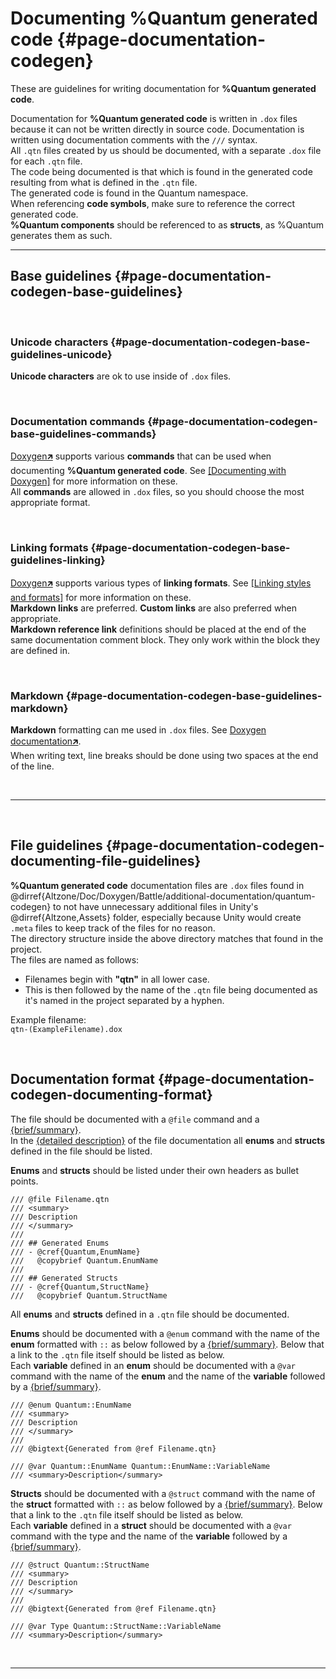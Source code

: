 # Documenting %Quantum generated code {#page-documentation-codegen}
These are guidelines for writing documentation for **%Quantum generated code**.  

Documentation for **%Quantum generated code** is written in `.dox` files because it can not be written directly in source code. Documentation is written using documentation comments with the `///` syntax.  
All `.qtn` files created by us should be documented, with a separate `.dox` file for each `.qtn` file.  
The code being documented is that which is found in the generated code resulting from what is defined in the `.qtn` file.  
The generated code is found in the Quantum namespace.  
When referencing **code symbols**, make sure to reference the correct generated code.  
**%Quantum components** should be referenced to as **structs**, as %Quantum generates them as such.


---

## Base guidelines {#page-documentation-codegen-base-guidelines}

<br/>

### Unicode characters {#page-documentation-codegen-base-guidelines-unicode}
**Unicode characters** are ok to use inside of `.dox` files.

<br/>

### Documentation commands {#page-documentation-codegen-base-guidelines-commands}
[Doxygen🡵] supports various **commands** that can be used when documenting **%Quantum generated code**. See [[Documenting with Doxygen]](#page-documentation-doxygen-commands) for more information on these.  
All **commands** are allowed in `.dox` files, so you should choose the most appropriate format.

<br/>

### Linking formats {#page-documentation-codegen-base-guidelines-linking}
[Doxygen🡵] supports various types of **linking formats**. See [[Linking styles and formats]](#page-documentation-doxygen-styles-formats) for more information on these.  
**Markdown links** are preferred. **Custom links** are also preferred when appropriate.  
**Markdown reference link** definitions should be placed at the end of the same documentation comment block. They only work within the block they are defined in.

<br/>

### Markdown {#page-documentation-codegen-base-guidelines-markdown}
**Markdown** formatting can me used in `.dox` files. See [Doxygen documentation🡵](https://www.doxygen.nl/manual/markdown.html).  
When writing text, line breaks should be done using two spaces at the end of the line.

<br/>

---

<br/>

## File guidelines {#page-documentation-codegen-documenting-file-guidelines}
**%Quantum generated code** documentation files are `.dox` files found in @dirref{Altzone/Doc/Doxygen/Battle/additional-documentation/quantum-codegen} to not have unnecessary additional files in Unity's @dirref{Altzone,Assets} folder, especially because Unity would create `.meta` files to keep track of the files for no reason.  
The directory structure inside the above directory matches that found in the project.  
The files are named as follows:  
- Filenames begin with **"qtn"** in all lower case.
- This is then followed by the name of the `.qtn` file being documented as it's named in the project separated by a hyphen.

Example filename:  
`qtn-(ExampleFilename).dox`

<br/>

## Documentation format {#page-documentation-codegen-documenting-format}
The file should be documented with a `@file` command and a [{brief/summary}].  
In the [{detailed description}] of the file documentation all **enums** and **structs** defined in the file should be listed.  

**Enums** and **structs** should be listed under their own headers as bullet points.  

```
/// @file Filename.qtn
/// <summary>
/// Description
/// </summary>
///
/// ## Generated Enums
/// - @cref{Quantum,EnumName}  
///   @copybrief Quantum.EnumName
///
/// ## Generated Structs
/// - @cref{Quantum,StructName}  
///   @copybrief Quantum.StructName
```

All **enums** and **structs** defined in a `.qtn` file should be documented.  

**Enums** should be documented with a `@enum` command with the name of the **enum** formatted with `::` as below followed by a [{brief/summary}]. 
Below that a link to the `.qtn` file itself should be listed as below.  
Each **variable** defined in an **enum** should be documented with a `@var` command with the name of the **enum** and the name of the **variable** followed by a [{brief/summary}].   

```
/// @enum Quantum::EnumName
/// <summary>
/// Description
/// </summary>
///
/// @bigtext{Generated from @ref Filename.qtn}

/// @var Quantum::EnumName Quantum::EnumName::VariableName
/// <summary>Description</summary>
```

**Structs** should be documented with a `@struct` command with the name of the **struct** formatted with `::` as below followed by a [{brief/summary}]. 
Below that a link to the `.qtn` file itself should be listed as below.  
Each **variable** defined in a **struct** should be documented with a `@var` command with the type and the name of the **variable** followed by a [{brief/summary}]. 


```
/// @struct Quantum::StructName
/// <summary>
/// Description
/// </summary>
///
/// @bigtext{Generated from @ref Filename.qtn}

/// @var Type Quantum::StructName::VariableName
/// <summary>Description</summary>
```

<br/>

---

[Doxygen🡵]:               https://www.doxygen.nl/index.html
[{brief/summary}]:        #page-documentation-doxygen-terminology-brief-summary
[{detailed description}]: #page-documentation-doxygen-terminology-detailed-description